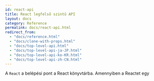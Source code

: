 ```yaml
---
id: react-api
title: React legfelső szintű API
layout: docs
category: Reference
permalink: docs/react-api.html
redirect_from:
  - "docs/reference.html"
  - "docs/clone-with-props.html"
  - "docs/top-level-api.html"
  - "docs/top-level-api-ja-JP.html"
  - "docs/top-level-api-ko-KR.html"
  - "docs/top-level-api-zh-CN.html"
---
```


A `React` a belépési pont a React könyvtárba. Amennyiben a Reactet egy <script> tag segítségével töltöd be, ezek a legfelsőbb szintű API-k a `React` globális változón keresztül lesznek elérhetőek. ES6 és npm esetében írhatod ezt: import React from 'react'. ES5 és npm esetében pedig írhatod az következőt: var React = require('react').

## Áttekintés {#overview}

### Komponensek {#components}

A React komponensek segítéségével a kezelőfelületet feldarabolhatod független, újrafelhasználható darabokká, és minden darabról elzártan tudsz gondolkozni. A React komponensek definiálhatók a `React.Component` vagy a `React.PureCompnent` alosztályozásával.

 - [`React.Component`](#reactcomponent)
 - [`React.PureComponent`](#reactpurecomponent)

Ha nem használsz ES6 osztályokat, használhatod a `create-react-class` modult. Több információért lásd: [A React használata ES6 nélkül](/docs/react-without-es6.html) fejezetet.

A React komponensek függvényekként is definiálhatóak, amiket be is tudunk csomagolni:

- [`React.memo`](#reactmemo)

### React elemek készítése {#creating-react-elements}

A kezelőfelületed leírásához a [JSX használatát](/docs/introducing-jsx.html) ajánljuk. Minden JSX elem csak szintaktikus cukor a [`React.createElement()`](#createelement) meghívásához. Ha JSX-t használsz, a következő metódusokat nem fogod közvetlenül meghívni.

- [`createElement()`](#createelement)
- [`createFactory()`](#createfactory)

Több információért lásd a [React JSX nélkül](/docs/react-without-jsx.html) fejezetet.

### Elemek transzformálása {#transforming-elements}

A `React` több API-t is kínál elemek manipulálásához:

- [`cloneElement()`](#cloneelement)
- [`isValidElement()`](#isvalidelement)
- [`React.Children`](#reactchildren)

### Töredékek {#fragments}

Ahhoz, hogy több elemet tudj egyszerre renderelni anélkül, hogy azokat becsomagolnád egy másik komponensbe, a `React` egy saját komponenst szolgáltat.

- [`React.Fragment`](#reactfragment)

### Refek {#refs}

- [`React.createRef`](#reactcreateref)
- [`React.forwardRef`](#reactforwardref)

### Felfüggesztés {#suspense}

A Suspense lehetővé teszi hogy a komponensek "várni tudjanak" valamire renderelés előtt. A Suspense jelenleg csak egy esetben használható: [komponensek dinamikus betöltése `React.lazy` segítségével](/docs/code-splitting.html#reactlazy). A jövőben más forgatókönyvek is támogatva lesznek, mint például az adatlehívás.

- [`React.lazy`](#reactlazy)
- [`React.Suspense`](#reactsuspense)

### Horgok {#hooks}

A *horgok* a React 16.8 egy új kiegészítései. Lehetővé teszik helyi állapot és egyéb React tulajdonságok használatát osztályok írása nélkül. A horgoknak van egy [saját dokumentáció fejezete](/docs/hooks-intro.html) és egy különálló API referenciája:

- [Alapvető horgok](/docs/hooks-reference.html#basic-hooks)
  - [`useState`](/docs/hooks-reference.html#usestate)
  - [`useEffect`](/docs/hooks-reference.html#useeffect)
  - [`useContext`](/docs/hooks-reference.html#usecontext)
- [Egyéb horgok](/docs/hooks-reference.html#additional-hooks)
  - [`useReducer`](/docs/hooks-reference.html#usereducer)
  - [`useCallback`](/docs/hooks-reference.html#usecallback)
  - [`useMemo`](/docs/hooks-reference.html#usememo)
  - [`useRef`](/docs/hooks-reference.html#useref)
  - [`useImperativeHandle`](/docs/hooks-reference.html#useimperativehandle)
  - [`useLayoutEffect`](/docs/hooks-reference.html#uselayouteffect)
  - [`useDebugValue`](/docs/hooks-reference.html#usedebugvalue)

* * *

## Referencia {#reference}

### `React.Component` {#reactcomponent}

A `React.Component` a React komponensek alaposztálya abban az esetben, ha azok [ES6 osztályokkal](https://developer.mozilla.org/en/docs/Web/JavaScript/Reference/Classes) vannak definiálva:

```javascript
class Greeting extends React.Component {
  render() {
    return <h1>Helló, {this.props.name}</h1>;
  }
}
```

Ha egy listát szeretnél a `React.Component` osztály metódusairól és tulajdonságairól, nézd meg a [React.Component API referenciát](/docs/react-component.html).

* * *

### `React.PureComponent` {#reactpurecomponent}

A `React.PureComponent` hasonló a [`React.Component`](#reactcomponent)-hez. A különbség annyi, hogy a [`React.Component`](#reactcomponent) nem implementálja a [`shouldComponentUpdate()`](/docs/react-component.html#shouldcomponentupdate) metódust, míg a `React.PureComponent` igen, egy sekély prop és állapot összehasonlítással.

Ha a React komponensed `render()` függvénye ugyanazt az eredményt rendereli ugyanazon propok és állapot esetében, akkor néhány esetben használhatod a `React.PureComponent`-t a teljesítmény fokozása érdekében.

> Megjegyzés
>
> A `React.PureComponent` `shouldComponentUpdate()` metódusa csak sekély objektum összehasonlítást végez. Ha az objektumok komplex adatstruktúrákat tartalmaznak, az hamisan negatívat eredményezhet mélyebb különbségek esetében. Csak akkor terjessz ki a `PureComponent`-el, ha egyszerű propokra és állapotra számítasz, vagy használd a [`forceUpdate()`](/docs/react-component.html#forceupdate) metódust ha tudod, hogy a mély adatstruktúrák megváltoztak. Vagy vedd fontolóra [megváltoztathatatlan objektumok](https://facebook.github.io/immutable-js/) használatát a mélyebb adatstruktúrák gyors összehasonlításának megkönnyítése érdekében.
>
> Továbbá a `React.PureComponent` `shouldComponentUpdate()` metódusa kihagyja a prop frissítéseket a komponens teljes alfája esetén. Bizonyosodj meg róla, hogy a komponens minden gyermeke szintúgy "tiszta" (pure).

* * *

### `React.memo` {#reactmemo}

```javascript
const MyComponent = React.memo(function MyComponent(props) {
  /* renderelés propok használatával */
});
```

A `React.memo` egy [felsőbb rendű komponens](/docs/higher-order-components.html). Hasonló a [`React.PureComponent`](#reactpurecomponent)-hez, csak osztály komponensek helyett függvény komponensekhez való.

Ha a függvény komponensed ugyanazt rendereli ugyanazon propok esetében, csomagold be egy `React.memo` meghívásba, hogy bizonyos esetekben memoizálni tudd az eredményt a teljesítmény fokozása érdekében. Ez azt jelenti, hogy a React kihagyja a komponens renderelését, és újrafelhasználja az utoljára renderelt eredményt.

A `React.memo` csak a propok változásait figzeli. Ha a `React.memo`-val körbevett függvényed implementációja rendelkezik egy [`useState`](/docs/hooks-state.html) vagy [`useContext`](/docs/hooks-reference.html#usecontext) horoggal, az újra lesz renderelve, amennyiben az állapot vagy a kontextus megváltozik.

Komplex prop objektumok esetében alapértelmezés szerint csak sekély összehasonlítást végez. Ha teljes kontrollt szeretnél az összehasonlítás felett, a második argumentumként megadhatsz egy egyedi összehasonlító függvényt.

```javascript
function MyComponent(props) {
  /* renderelés propok használatával */
}
function areEqual(prevProps, nextProps) {
  /*
  abban az esetben ha a nextProps-ot a rendernek átadva
  ugyanazt az eredményt kapnánk mint a prevProps esetében,
  adj vissza true értéket,
  máskülönben pedig false-t
  */
}
export default React.memo(MyComponent, areEqual);
```

Ez a metódus csakis **[a teljesítmény optimalizálása](/docs/optimizing-performance.html)** céljából létezik. Ne bízd magad rá csak azért, hogy "elkerülj" néhány renderelést, mivel ez hibákhoz vezethet.

> Megjegyzés
>
> A [`shouldComponentUpdate()`](/docs/react-component.html#shouldcomponentupdate) osztálykomponens metódussal ellentétben, az `areEqual` függvény `true` értéket ad vissza, ha a propok egyenlőek, és `false` értéket ha nem azok. Ez a `shouldComponentUpdate` inverze.

* * *

### `createElement()` {#createelement}

```javascript
React.createElement(
  type,
  [props],
  [...children]
)
```

Egy adott típusú [React elemet](/docs/rendering-elements.html) készít és ad vissza. A type argumentum lehet egy címke név sztring (mint például `'div'` vagy `'span'`), egy [React komponens](/docs/components-and-props.html) típus (akár osztály vagy függvény), vagy egy [React töredék](#reactfragment) típus.

A [JSX](/docs/introducing-jsx.html)-ben írt kód át lesz konvertálva, hogy az a `React.createElement()`-et használja. Ha JSX-et használsz, a `React.createElement()`-et tipikusan nem kell közvetlenül meghívnod. Nézd meg a [React JSX nélkül](/docs/react-without-jsx.html) fejezetet, ha többet akarsz megtudni.

* * *

### `cloneElement()` {#cloneelement}

```
React.cloneElement(
  element,
  [props],
  [...children]
)
```

Egy `element`-et alapul véve egy új React elemet klónoz és ad vissza. A keletkezett elem rendelkezni fog az eredeti elem és az új propok sekély összefonásával. Az új gyermekek átveszik a meglévő gyermekek helyét. A `key` és `ref` attribútumok meg lesznek tartva az eredeti elemből.

A `React.cloneElement()` majdnem ekvivalens ezzel:

```js
<element.type {...element.props} {...props}>{children}</element.type>
```

De a `ref` attribútumokat is megőrzi. Ez azt jelenti, hogy ha egy olyan gyermeket kapsz, ami rendelkezik `ref`-el, akkor azt nem fogod véletlenül sem ellopni az ősöktől. Az új elemhez ugyanaz a `ref` lesz hozzákapcsolva.

Ez az API az elavult `React.addons.cloneWithProps()` leváltására lett létrehozva.

* * *

### `createFactory()` {#createfactory}

```javascript
React.createFactory(type)
```

Egy függvényt ad vissza ami bizonyos típusú React elemeket produkál. Mint ahogy a [`React.createElement()`](#createelement) esetében is, a type argumentum lehet egy címke név sztring (mint például `'div'` vagy `'span'`), egy [React komponens](/docs/components-and-props.html) típus (akár osztály vagy függvény), vagy egy [React töredék](#reactfragment) típus.

Ez a segédfüggvény egy korábbról örökölt függvénynek számít, és arra biztatunk, hogy inkább használj JSX-et, vagy közvetlenül a `React.createElement()`-et.

Ha JSX-et használsz, a `React.createFactory()`-t általában nem fogod közvetlenül meghívni. Nézd meg a [React JSX nélkül](/docs/react-without-jsx.html) fejezetet, ha többet akarsz megtudni.

* * *

### `isValidElement()` {#isvalidelement}

```javascript
React.isValidElement(object)
```

Azt ellenőrzi, hogy az objektum érvényes React elemnek minősül-e. `true` vagy `false` értéket ad vissza.

* * *

### `React.Children` {#reactchildren}

A `React.Children` segédeszközként szolgál, ha a nem áttetsző `this.props.children` adatstruktúrával kell dolgozni.

#### `React.Children.map` {#reactchildrenmap}

```javascript
React.Children.map(children, function[(thisArg)])
```

Egy függvényt hív meg a `this`-t `thisArg`-ra állítva a `children` minden közvetlen gyermekén. Ha a `children` egy tömb, akkor azt bejárva a függvény minden gyermeken meg lesz hívva. Ha a children `null` vagy `undefined` értékű, ez a metódus `null` vagy `undefined` értéket ad vissza egy tömb helyett.

> Megjegyzés
>
> Ha a `children` egy `Fragment` akkor az egy szimpla gyermekként lesz kezelve, ezért nem lesz bejárva.

#### `React.Children.forEach` {#reactchildrenforeach}

```javascript
React.Children.forEach(children, function[(thisArg)])
```

Mint a [`React.Children.map()`](#reactchildrenmap) de nem ad vissza tömböt.

#### `React.Children.count` {#reactchildrencount}

```javascript
React.Children.count(children)
```

Az `children`-ben lévő összes komponens számát adja vissza, egyenlő azzal ahányszor a visszahívó függvény át lett adva a `map` vagy `forEach`-nek.

#### `React.Children.only` {#reactchildrenonly}

```javascript
React.Children.only(children)
```

Azt ellenőrzi, hogy a `children`-nek csak egy gyermeke van-e (egy React elemből áll), és visszaadja azt. Máskülönben ez a metódus egy hibát dob.

> Megjegyzés:
>
> A `React.Children.only()` nem fogadja el a [`React.Children.map()`](#reactchildrenmap) visszaadott értékét, mert az egy tömb, nem pedig egy React elem.

#### `React.Children.toArray` {#reactchildrentoarray}

```javascript
React.Children.toArray(children)
```

A nem áttetsző `children` adatstruktúrát adja vissza egy lapos tömbként, egy kulcsot rendelve minden gyermekhez. Hasznos lehet ha gyermekek listáját akarod manipulálni a render metódusodban, különösen ha át akarod rendezni, vagy le akarsz vágni a `this.props.children`-ből mielőtt azt lejjebb adod.

> Megjegyzés:
>
> Gyermekek listájának lapítása közben a `React.Children.toArray()` megváltoztatja a kulcsokat a beágyazott tömbök szemantikájának megtartása érdekében. Azaz a `toArray` a visszaadott tömbben minden kulcshoz hozzáad egy prefixumot, hogy minden elem kulcsa az azt tartalmazó tömb hatókörében legyen.

* * *

### `React.Fragment` {#reactfragment}

A `React.Fragment` komponens több elem visszaadását teszi lehetővé a `render()` metódusban anélkül, hogy új DOM elemet hozna létre.

```javascript
render() {
  return (
    <React.Fragment>
      Valami szöveg.
      <h2>Egy fejléc</h2>
    </React.Fragment>
  );
}
```

Használhatod a gyorsított `<></>` szintaxissal is. Még több információért nézd meg a [React v16.2.0 Továbbfejlesztett Töredékek támogatás](/blog/2017/11/28/react-v16.2.0-fragment-support.html) blog posztot.


### `React.createRef` {#reactcreateref}

A `React.createRef` egy [ref](/docs/refs-and-the-dom.html)-et hoz létre, amit a ref attribútummal csatolhatunk React elemekhez.
`embed:16-3-release-blog-post/create-ref-example.js`

### `React.forwardRef` {#reactforwardref}

A `React.forwardRef` egy React komponenst hoz létre, ami továbbadja a kapott [ref](/docs/refs-and-the-dom.html) attribútumot egy másik komponensnek lejjebb a komponensfában. Ezt nem gyakran kell alkalmazni, de két speciális esetben hasznos tud lenni:

* [Refek továbbítása DOM elemeknek](/docs/forwarding-refs.html#forwarding-refs-to-dom-components)
* [Refek továbbítása felsőbb rendű komponenseknek](/docs/forwarding-refs.html#forwarding-refs-in-higher-order-components)

A `React.forwardRef` egy renderelő függvényt fogad argumentumként. A React ezt a függvényt hívja meg a `props` és `ref` argumentumokkal. Ez a függvény egy React csomópontot kell, hogy visszaadjon.

`embed:reference-react-forward-ref.js`

A fenti példában a React továbbad egy a `<FancyButton ref={ref}>` elemnek adott `ref`-et második argumentumként a renderelő függvénynek a `React.forwardRef` meghívásában. Ez a renderelő függvény továbbadja a `ref`-et a `<button ref={ref}>` elemnek.

Ennek eredményeképp, azután hogy a React hozzácsatolja a refet, a `ref.current` közvetlenül a `<button>` DOM elem példányára fog mutatni.

További információért nézd meg a [refek továbbítása](/docs/forwarding-refs.html) fejezetet.

### `React.lazy` {#reactlazy}

A `React.lazy()` segítségével egy dinamikusan betöltődő komponenst tudsz definiálni. Ez segít csökkenteni az összecsomagolt kód méretét úgy, hogy a kezdetleges renderelés által nem használt komponensek betöltése késleltetve lesz.

A használatáról többet tanulhatsz a [kód felvágás dokumentációban](/docs/code-splitting.html#reactlazy). Valószínűleg [ezt a cikket](https://medium.com/@pomber/lazy-loading-and-preloading-components-in-react-16-6-804de091c82d) is megnézheted, ami részletesebben is elmagyarázza a használatot.

```js
// Ez a komponens dinamikusan van betöltve
const SomeComponent = React.lazy(() => import('./SomeComponent'));
```

Megjegyzendő, hogy a `lazy` komponensek renderelése megköveteli, hogy valahol feljebb a komponensfában legyen egy `<React.Suspense>`. Így tudsz megadni egy betöltés indikátort.

> **Megjegyzés**
>
> A `React.lazy` használata dinamikus import segítségével megköveteli, hogy a Promise objektum elérhető legyen a JS környezetben. Ez IE11 és az alatt egy polyfill használatát követeli meg.

### `React.Suspense` {#reactsuspense}

A `React.Suspense` segítségével egy betöltés indikátort tudsz megadni abban az esetben ha néhány komponens a komponensfában lejjebb még nem áll készen renderelésre. Jelenleg a `<React.Suspense>` **egyetlen** támogatott esete a lustán betöltő komponensek:

```js
// Ez a komponens dinamikusan van betöltve
const OtherComponent = React.lazy(() => import('./OtherComponent'));

function MyComponent() {
  return (
    // Amíg az OtherComponent tölt, mutasd a <Spinner>-t
    <React.Suspense fallback={<Spinner />}>
      <div>
        <OtherComponent />
      </div>
    </React.Suspense>
  );
}
```

A [kód felvágó útmutatónkban](/docs/code-splitting.html#reactlazy) ez dokumentálva van. Jegyezd meg, hogy a `lazy` (lusta) komponensek lehetnek mélyen a `Suspense` fában -- nem kell mindegyiket egyesével körbevenni. A legjobb gyakorlat ha a `<Suspense>`-t oda helyezed ahol egy betöltés indikátort akarsz látni, a `lazy()`-t pedig oda ahol kódot akarsz felvágni.

Bár ez jelenleg még nem támogatott, a jövőben a `Suspense` több forgatókönyvet fog támogatni, mint például adatlehívást. Erről az [ütemtervünkben](/blog/2018/11/27/react-16-roadmap.html) olvashatsz.

>Megjegyzés:
>
> A `ReactDOMServer` még nem támogatja a `React.lazy()`-t és a `<React.Suspense>`-t. Ez egy köztudott limitáció, ami a jövőben kerül megoldásra.
